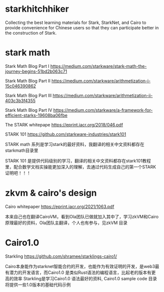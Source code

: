 # starkhitchhiker
Collecting the best learning materials for Stark, StarkNet, and Cairo to provide convenience for Chinese users so that they can participate better in the construction of Stark.


# stark math
Stark Math Blog Part I
https://medium.com/starkware/stark-math-the-journey-begins-51bd2b063c71

Stark Math Blog Part II 
https://medium.com/starkware/arithmetization-i-15c046390862

Stark Math Blog Part III
https://medium.com/starkware/arithmetization-ii-403c3b3f4355

Stark Math Blog Part IV
https://medium.com/starkware/a-framework-for-efficient-starks-19608ba06fbe

The STARK whitepape
https://eprint.iacr.org/2018/046.pdf

STARK 101
https://github.com/starkware-industries/stark101

STARK math 系列是学习stark的最好资料，我翻译的相关中文资料都存在starkmath目录里

STARK 101 是提供代码级别的学习，翻译的相关中文资料都存在stark101教程里，配合数学文档实操能更加深入的理解，去通过代码生成自己的第一个STARK证明吧！！！


# zkvm & cairo's design
Cairo whitepaper
https://eprint.iacr.org/2021/1063.pdf

本来自己也在翻译CairoVM，看到Ola团队已做就加入其中了，学习zkVM和Cairo原理最好的资料，Ola团队主翻译，个人也有参与，见zkVM 目录


# Cairo1.0 

Starkling
https://github.com/shramee/starklings-cairo1/

Cairo本身能作为starknet智能合约的开发，也能作为有效证明的开发，是web3最有潜力的开发语言，而Cairo1.0 是类似Rust语法的编程语言，比起老的版本有更高的效率
Starkling是学习Cairo1.0 语法最好的资料, Cairo1.0 sample code 目录将提供一些1.0版本的基础代码示例





